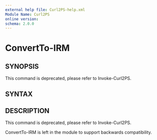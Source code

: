 ```yaml
---
external help file: Curl2PS-help.xml
Module Name: Curl2PS
online version:
schema: 2.0.0
---
```


# ConvertTo-IRM

## SYNOPSIS
This command is deprecated, please refer to Invoke-Curl2PS.

## SYNTAX

## DESCRIPTION
This command is deprecated, please refer to Invoke-Curl2PS.

ConvertTo-IRM is left in the module to support backwards compatibility.

